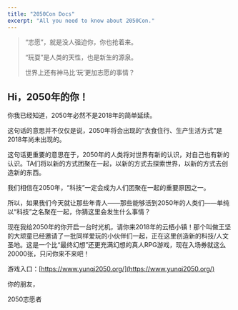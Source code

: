 ```yaml
---
title: "2050Con Docs"
excerpt: "All you need to know about 2050Con."
---
```


> “志愿”，就是没人强迫你，你也抢着来。
>
> “玩耍”是人类的天性，也是新生的源泉。
>
> 世界上还有神马比‘玩’更加志愿的事情？

## Hi，2050年的你！

你我已经知道，2050年必然不是2018年的简单延续。

这句话的意思并不仅仅是说，2050年将会出现的“衣食住行、生产生活方式”是2018年尚未出现的。

这句话更重要的意思在于，2050年的人类将对世界有新的认识，对自己也有新的认识。TA们将以新的方式团聚在一起，以新的方式去探索世界，以新的方式去创造新的东西。

我们相信在2050年，“科技”一定会成为人们团聚在一起的重要原因之一。

所以，如果我们今天就让那些年青人——那些能够活到2050年的人类们——单纯以“科技”之名聚在一起，你猜这里会发生什么事情？

现在我给2050年的你开启一台时光机，请你来2018年的云栖小镇！那个叫做王坚的大顽童已经邀请了一批同样爱玩的小伙伴们一起，正在这里创造新的科技/人文圣地。这是一个比“最终幻想”还更充满幻想的真人RPG游戏，现在入场券就这么20000张，只问你来不来吧！

游戏入口：[https://www.yunqi2050.org/](https://www.yunqi2050.org/)

你的朋友，

2050志愿者
